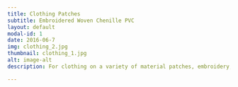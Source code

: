 ```yaml
---
title: Clothing Patches
subtitle: Embroidered Woven Chenille PVC
layout: default
modal-id: 1
date: 2016-06-7
img: clothing_2.jpg
thumbnail: clothing_1.jpg
alt: image-alt
description: For clothing on a variety of material patches, embroidery, PVC, 3D and so on

---
```


